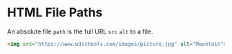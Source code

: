 # HTML File Paths

An absolute file `path` is the full URL `src` `alt` to a file.

```html
<img src="https://www.w3schools.com/images/picture.jpg" alt="Mountain">

```
